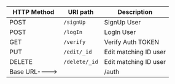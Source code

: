 | HTTP Method   | URI path      | Description           |
|---------------|---------------|-----------------------|
| POST          | `/signUp`     | SignUp User           |
| POST          | `/logIn`      | LogIn User            |
| GET           | `/verify`     | Verify Auth TOKEN     |
| PUT           | `/edit/_id`   | Edit matching ID user |
| DELETE        | `/delete/_id` | Edit matching ID user |
| Base URL----> |               | /auth                 |